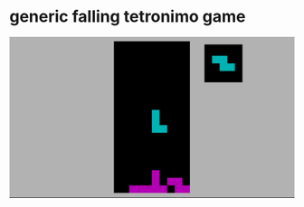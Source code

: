# generic falling tetronimo game

![screenshot](https://github.com/jgraydus/tetris/blob/main/screenshot.png)

